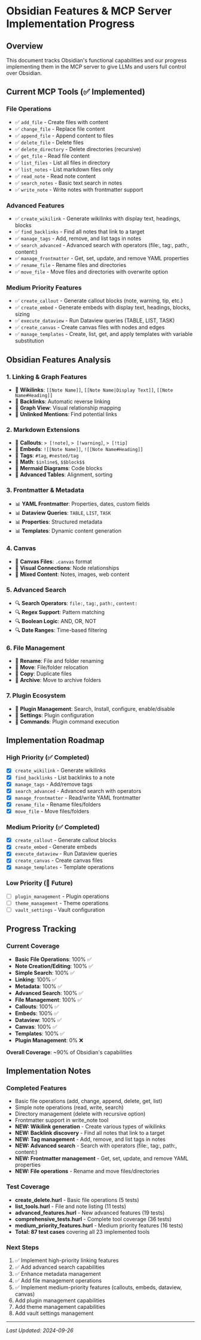 # Obsidian Features & MCP Server Implementation Progress

## Overview
This document tracks Obsidian's functional capabilities and our progress implementing them in the MCP server to give LLMs and users full control over Obsidian.

## Current MCP Tools (✅ Implemented)

### File Operations
- ✅ `add_file` - Create files with content
- ✅ `change_file` - Replace file content  
- ✅ `append_file` - Append content to files
- ✅ `delete_file` - Delete files
- ✅ `delete_directory` - Delete directories (recursive)
- ✅ `get_file` - Read file content
- ✅ `list_files` - List all files in directory
- ✅ `list_notes` - List markdown files only
- ✅ `read_note` - Read note content
- ✅ `search_notes` - Basic text search in notes
- ✅ `write_note` - Write notes with frontmatter support

### Advanced Features
- ✅ `create_wikilink` - Generate wikilinks with display text, headings, blocks
- ✅ `find_backlinks` - Find all notes that link to a target
- ✅ `manage_tags` - Add, remove, and list tags in notes
- ✅ `search_advanced` - Advanced search with operators (file:, tag:, path:, content:)
- ✅ `manage_frontmatter` - Get, set, update, and remove YAML properties
- ✅ `rename_file` - Rename files and directories
- ✅ `move_file` - Move files and directories with overwrite option

### Medium Priority Features
- ✅ `create_callout` - Generate callout blocks (note, warning, tip, etc.)
- ✅ `create_embed` - Generate embeds with display text, headings, blocks, sizing
- ✅ `execute_dataview` - Run Dataview queries (TABLE, LIST, TASK)
- ✅ `create_canvas` - Create canvas files with nodes and edges
- ✅ `manage_templates` - Create, list, get, and apply templates with variable substitution

## Obsidian Features Analysis

### 1. Linking & Graph Features
- 🔗 **Wikilinks**: `[[Note Name]]`, `[[Note Name|Display Text]]`, `[[Note Name#Heading]]`
- 🔗 **Backlinks**: Automatic reverse linking
- 🔗 **Graph View**: Visual relationship mapping
- 🔗 **Unlinked Mentions**: Find potential links

### 2. Markdown Extensions
- 📝 **Callouts**: `> [!note]`, `> [!warning]`, `> [!tip]`
- 📝 **Embeds**: `![[Note Name]]`, `![[Note Name#Heading]]`
- 📝 **Tags**: `#tag`, `#nested/tag`
- 📝 **Math**: `$inline$`, `$$block$$`
- 📝 **Mermaid Diagrams**: Code blocks
- 📝 **Advanced Tables**: Alignment, sorting

### 3. Frontmatter & Metadata
- 📊 **YAML Frontmatter**: Properties, dates, custom fields
- 📊 **Dataview Queries**: `TABLE`, `LIST`, `TASK`
- 📊 **Properties**: Structured metadata
- 📊 **Templates**: Dynamic content generation

### 4. Canvas
- 🎨 **Canvas Files**: `.canvas` format
- 🎨 **Visual Connections**: Node relationships
- 🎨 **Mixed Content**: Notes, images, web content

### 5. Advanced Search
- 🔍 **Search Operators**: `file:`, `tag:`, `path:`, `content:`
- 🔍 **Regex Support**: Pattern matching
- 🔍 **Boolean Logic**: AND, OR, NOT
- 🔍 **Date Ranges**: Time-based filtering

### 6. File Management
- 📁 **Rename**: File and folder renaming
- 📁 **Move**: File/folder relocation
- 📁 **Copy**: Duplicate files
- 📁 **Archive**: Move to archive folders

### 7. Plugin Ecosystem
- 🔌 **Plugin Management**: Search, Install, configure, enable/disable
- 🔌 **Settings**: Plugin configuration
- 🔌 **Commands**: Plugin command execution

## Implementation Roadmap

### High Priority (✅ Completed)
- [x] `create_wikilink` - Generate wikilinks
- [x] `find_backlinks` - List backlinks to a note
- [x] `manage_tags` - Add/remove tags
- [x] `search_advanced` - Advanced search with operators
- [x] `manage_frontmatter` - Read/write YAML frontmatter
- [x] `rename_file` - Rename files/folders
- [x] `move_file` - Move files/folders

### Medium Priority (✅ Completed)
- [x] `create_callout` - Generate callout blocks
- [x] `create_embed` - Generate embeds
- [x] `execute_dataview` - Run Dataview queries
- [x] `create_canvas` - Create canvas files
- [x] `manage_templates` - Template operations

### Low Priority (💭 Future)
- [ ] `plugin_management` - Plugin operations
- [ ] `theme_management` - Theme operations
- [ ] `vault_settings` - Vault configuration

## Progress Tracking

### Current Coverage
- **Basic File Operations**: 100% ✅
- **Note Creation/Editing**: 100% ✅
- **Simple Search**: 100% ✅
- **Linking**: 100% ✅
- **Metadata**: 100% ✅
- **Advanced Search**: 100% ✅
- **File Management**: 100% ✅
- **Callouts**: 100% ✅
- **Embeds**: 100% ✅
- **Dataview**: 100% ✅
- **Canvas**: 100% ✅
- **Templates**: 100% ✅
- **Plugin Management**: 0% ❌

**Overall Coverage**: ~90% of Obsidian's capabilities

## Implementation Notes

### Completed Features
- Basic file operations (add, change, append, delete, get, list)
- Simple note operations (read, write, search)
- Directory management (delete with recursive option)
- Frontmatter support in write_note tool
- **NEW: Wikilink generation** - Create various types of wikilinks
- **NEW: Backlink discovery** - Find all notes that link to a target
- **NEW: Tag management** - Add, remove, and list tags in notes
- **NEW: Advanced search** - Search with operators (file:, tag:, path:, content:)
- **NEW: Frontmatter management** - Get, set, update, and remove YAML properties
- **NEW: File operations** - Rename and move files/directories

### Test Coverage
- **create_delete.hurl** - Basic file operations (5 tests)
- **list_tools.hurl** - File and note listing (11 tests)
- **advanced_features.hurl** - New advanced features (19 tests)
- **comprehensive_tests.hurl** - Complete tool coverage (36 tests)
- **medium_priority_features.hurl** - Medium priority features (16 tests)
- **Total: 87 test cases** covering all 23 implemented tools

### Next Steps
1. ✅ Implement high-priority linking features
2. ✅ Add advanced search capabilities
3. ✅ Enhance metadata management
4. ✅ Add file management operations
5. ✅ Implement medium-priority features (callouts, embeds, dataview, canvas)
6. Add plugin management capabilities
7. Add theme management capabilities
8. Add vault settings management

---

*Last Updated: 2024-09-26*
